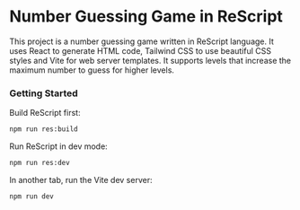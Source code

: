 # Number Guessing Game in ReScript

This project is a number guessing game written in ReScript language. It uses React to generate HTML code, Tailwind CSS to use beautiful CSS styles and Vite for web server templates. It supports levels that increase the maximum number to guess for higher levels. 

### Getting Started

Build ReScript first:
```sh
npm run res:build
```

Run ReScript in dev mode:

```sh
npm run res:dev
```

In another tab, run the Vite dev server:

```sh
npm run dev
```
